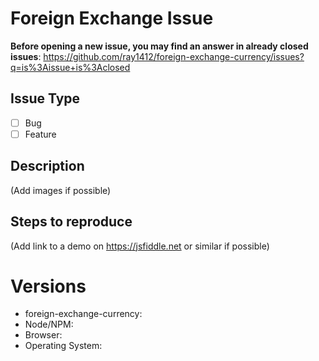 # Foreign Exchange Issue

**Before opening a new issue, you may find an answer in already closed issues**:
https://github.com/ray1412/foreign-exchange-currency/issues?q=is%3Aissue+is%3Aclosed

## Issue Type

- [ ] Bug
- [ ] Feature

## Description

(Add images if possible)

## Steps to reproduce

(Add link to a demo on https://jsfiddle.net or similar if possible)

# Versions

- foreign-exchange-currency:
- Node/NPM:
- Browser:
- Operating System:
